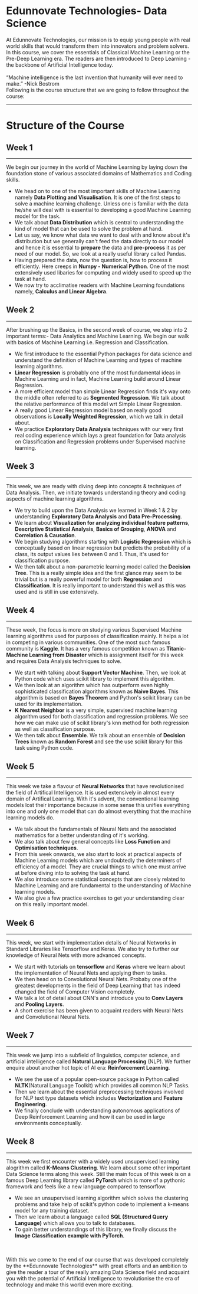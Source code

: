 # Edunnovate Technologies- Data Science
At Edunnovate Technologies, our mission is to equip young people with real world skills that would transform them into innovators and problem solvers. In this course, we cover the essentials of Classical Machine Learning or the Pre-Deep Learning era. The readers are then introduced to Deep Learning - the backbone of Artificial Intelligence today.
<br/><br/>
“Machine intelligence is the last invention that humanity will ever need to make.”    -Nick Bostrom
<br/>
Following is the course structure that we are going to follow throughout the course:
***
# Structure of the Course

## Week 1
***
We begin our journey in the world of Machine Learning by laying down the foundation stone of various associated domains of Mathematics and Coding skills. 

* We head on to one of the most important skills of Machine Learning namely **Data Plotting and Visualisation**. It is one of the first steps to solve a machine learning challenge. Unless one is familiar with the data he/she will deal with is essential to developing a good Machine Learning model for the task. 
* We talk about **Data Distribution** which is central to understanding the kind of model that can be used to solve the problem at hand.
* Let us say, we know what data we want to deal with and know about it's distribution but we generally can't feed the data directly to our model and hence it is essential to **prepare** the data and **pre-process** it as per need of our model. So, we look at a really useful library called Pandas.
* Having prepared the data, now the question is, how to process it efficiently. Here creeps in **Numpy - Numerical Python**. One of the most extensively used libaries for computing and widely used to speed up the task at hand.
* We now try to acclimatise readers with Machine Learning foundations namely, **Calculus and Linear Algebra**.

## Week 2
***
After brushing up the Basics, in the second week of course, we step into 2 important terms:- Data Analytics and Machine Learning. We begin our walk with basics of Machine Learning i.e. Regression and Classification. 

* We first introduce to the essential Python packages for data science and understand the definition of Machine Learning and types of machine learning algorithms. 
* **Linear Regression** is probably one of the most fundamental ideas in Machine Learning and in fact, Machine Learning build around Linear Regression.
* A more efficient model than simple Linear Regression finds it's way onto the middle often referred to as **Segmented Regression**. We talk about the relative performance of this model wrt Simple Linear Regression. 
* A really good Linear Regression model based on really good observations is **Locally Weighted Regression**, which we talk in detail about.
* We practice **Exploratory Data Analysis** techniques with our very first real coding experience which lays a great foundation for Data analysis on Classification and Regression problems under Supervised machine learning.

## Week 3
***
This week, we are ready with diving deep into concepts & techniques of Data Analysis. Then, we initiate towards understanding theory and coding aspects of machine learning algorithms.

* We try to build upon the Data Analysis we learned in Week 1 & 2 by understanding **Exploratory Data Analysis** and **Data Pre-Processing**.
* We learn about **Visualization for analyzing individual feature patterns**, **Descriptive Statistical Analysis**, **Basics of Grouping**, **ANOVA** and **Correlation & Causation**.
* We begin studying algorithms starting with **Logistic Regression** which is conceptually based on linear regression but predicts the probability of a class, its output values lies between 0 and 1. Thus, it's used for classification purpose.
* We then talk about a non-parametric learning model called the **Decision Tree**. This is a really simple idea and the first glance may seem to be trivial but is a really powerful model for both **Regression** and **Classification**. It is really important to understand this well as this was used and is still in use extensively.

## Week 4
---
These week, the focus is more on studying various Supervised Machine learning algorithms used for purposes of classification mainly. It helps a lot in competing in various communities. One of the most such famous community is **Kaggle**. It has a very famous competition known as **Titanic-Machine Learning from Disaster** which is assignment itself for this week and requires Data Analysis techniques to solve. 

* We start with talking about **Support Vector Machine**. Then, we look at Python code which uses scikit library to implement this algorithm.
* We then look at an algorithm which has outperform even highly sophisticated classification algorithms known as **Naive Bayes**. This algorithm is based on **Bayes Theorem** and Python's scikit library can be used for its implementation.
* **K Nearest Neighbor** is a very simple, supervised machine learning algorithm used for both classification and regression problems. We see how we can make use of scikit library's knn method for both regression as well as classification purpose.
* We then talk about **Ensemble**. We talk about an ensemble of **Decision Trees** known as **Random Forest** and see the use scikit library for this task using Python code.
 
## Week 5
---
This week we take a flavour of **Neural Networks** that have revolutionised the field of Artifical Intelligence. It is used extensively in almost every domain of Artifical Learning. With it's advent, the conventional learning models lost their importance because in some sense this unifies everything into one and only one model that can do almost everything that the machine learning models do.

* We talk about the fundamentals of Neural Nets and the associated mathematics for a better understanding of it's working.
* We also talk about few general concepts like **Loss Function** and **Optimisation techniques**.
* From this week onwards, we also start to look at practical aspects of Machine Learning models which are undoubtedly the determiners of efficiency of a model. They are crucial things to which one must arrive at before diving into to solving the task at hand.
* We also introduce some statistical concepts that are closely related to Machine Learning and are fundamental to the understanding of Machine learning models.
* We also give a few practice exercises to get your understanding clear on this really important model.
## Week 6
---
This week, we start with implementation details of Neural Networks in Standard Libraries like Tensorflow and Keras. We also try to further our knowledge of Neural Nets with more advanced concepts.

* We start with tutorials on **tensorflow** and **Keras** where we learn about the implementation of Neural Nets and applying them to tasks.
* We then head on to Convolutional Neural Nets. Probaby one of the greatest developments in the field of Deep Learning that has indeed changed the field of Computer Vision completely. 
* We talk a lot of detail about CNN's and introduce you to **Conv Layers** and **Pooling Layers**.
* A short exercise has been given to acquaint readers with Neural Nets and Convolutional Neural Nets.
## Week 7
---
This week we jump into a subfield of linguistics, computer science, and artificial intelligence called **Natural Language Processing** (NLP). We further enquire about another hot topic of AI era: **Reinforcement Learning**.

* We see the use of a popular open-source package in Python called **NLTK**(Natural Language Toolkit) which provides all common NLP Tasks. 
* Then we learn about the essential preprocessing techniques involved for NLP text type datasets which includes **Vectorization** and **Feature Engineering**.
* We finally conclude with understanding autonomous applications of Deep Reinforcement Learning and how it can be used in large environments conceptually.
 
## Week 8
---
This week we first encounter with a widely used unsupervised learning alogrithm called **K-Means Clustering**. We learn about some other important Data Science terms along this week. Still the main focus of this week is on a famous Deep Learning library called **PyTorch** which is more of a pythonic framework and feels like a new language compared to tensorflow.

* We see an unsupervised learning algorithm which solves the clustering problems and take help of scikit's python code to implement a k-means model for any training dataset.
* Then we learn about a language called **SQL (Structured Query Language)** which allows you to talk to databases.
* To gain better understandings of this library, we finally discuss the **Image Classification example with PyTorch**.
<br/>
<br/>
With this we come to the end of our course that was developed completely by the **Edunnovate Technologies** with great efforts and an ambition to give the reader a tour of the really amazing Data Science field and acquaint you with the potential of Artificial Intelligence to revolutionise the era of technology and make this world even more exciting.
